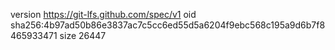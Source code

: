 version https://git-lfs.github.com/spec/v1
oid sha256:4b97ad50b86e3837ac7c5cc6ed55d5a6204f9ebc568c195a9d6b7f8465933471
size 26447
